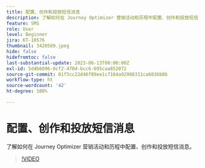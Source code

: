 ```yaml
---
title: 配置、创作和投放短信消息
description: 了解如何在 Journey Optimizer 营销活动和历程中配置、创作和投放短信消息。
feature: SMS
role: User
level: Beginner
jira: KT-10576
thumbnail: 3420509.jpeg
hide: false
hidefromtoc: false
last-substantial-update: 2023-06-13T00:00:00Z
exl-id: 5d4b6896-0cf2-470d-bcc6-695caa852072
source-git-commit: 81f5cc22d46f89ee1c7164a92988311ca6036b8b
workflow-type: ht
source-wordcount: '42'
ht-degree: 100%

---
```


# 配置、创作和投放短信消息

了解如何在 Journey Optimizer 营销活动和历程中配置、创作和投放短信消息。

>[!VIDEO](https://video.tv.adobe.com/v/3420509?quality=12&learn=on)
